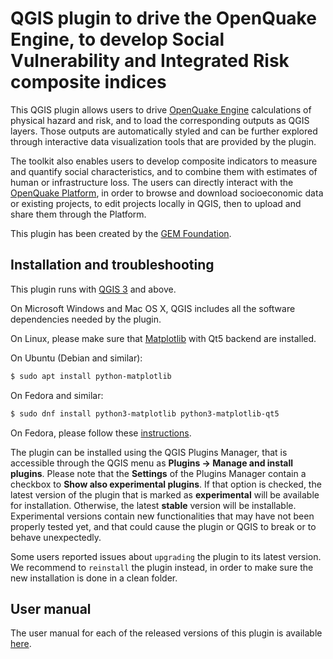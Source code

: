 # QGIS plugin to drive the OpenQuake Engine, to develop Social Vulnerability and Integrated Risk composite indices
This QGIS plugin allows users to drive [OpenQuake Engine](https://github.com/gem/oq-engine/)
calculations of physical hazard and risk, and to load the corresponding outputs
as QGIS layers. Those outputs are automatically styled and can be further explored
through interactive data visualization tools that are provided by the plugin.

The toolkit also enables users to develop composite indicators to
measure and quantify social characteristics, and to combine them with estimates of
human or infrastructure loss. The users can directly interact with the
[OpenQuake Platform](https://platform.openquake.org/), in order to
browse and download socioeconomic data or existing projects, to edit
projects locally in QGIS, then to upload and share them through the Platform.

This plugin has been created by the [GEM Foundation](http://www.globalquakemodel.org/gem/).


## Installation and troubleshooting

This plugin runs with [QGIS 3](http://qgis.org/en/site/forusers/alldownloads.html)
and above.

On Microsoft Windows and Mac OS X, QGIS includes all the software dependencies needed by the plugin.

On Linux, please make sure that 
[Matplotlib](https://matplotlib.org/users/installing.html) with Qt5 backend are installed.

On Ubuntu (Debian and similar):

```bash
$ sudo apt install python-matplotlib
```

On Fedora and similar:

```bash
$ sudo dnf install python3-matplotlib python3-matplotlib-qt5
```

On Fedora, please follow these [instructions](https://copr.fedorainfracloud.org/coprs/dani/QGIS-latest-stable/).

The plugin can be installed using the QGIS Plugins Manager, that is accessible through the
QGIS menu as **Plugins -> Manage and install plugins**. Please note that the **Settings** of
the Plugins Manager contain a checkbox to **Show also experimental plugins**. If that option
is checked, the latest version of the plugin that is marked as **experimental**
will be available for installation. Otherwise, the latest **stable** version
will be installable. Experimental versions contain new functionalities that may
have not been properly tested yet, and that could cause the plugin or QGIS to
break or to behave unexpectedly.

Some users reported issues about `upgrading` the plugin to its latest version.
We recommend to `reinstall` the plugin instead, in order to make sure the new installation is
done in a clean folder.


## User manual

The user manual for each of the released versions of this plugin is available
[here](http://docs.openquake.org/oq-irmt-qgis/).

